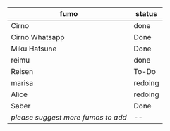 | fumo | status |
|---------|-----------|
| Cirno | done    |
| Cirno Whatsapp | Done |
| Miku Hatsune | Done |
| reimu | done |
| Reisen | To-Do |
| marisa | redoing |
| Alice | redoing |
| Saber | Done |
| *please suggest more fumos to add* | -- |

